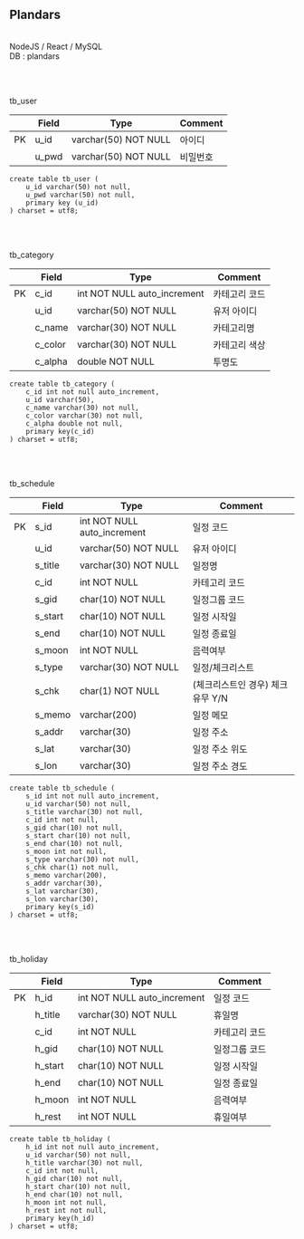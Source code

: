 ## Plandars

<br>
NodeJS / React / MySQL
<br>
DB : plandars

<br><br>

tb_user

||Field|Type|Comment|
|---|---|---|---|
|PK|u_id|varchar(50) NOT NULL|아이디|
||u_pwd|varchar(50) NOT NULL|비밀번호|

```
create table tb_user (
	u_id varchar(50) not null,
	u_pwd varchar(50) not null,
	primary key (u_id)
) charset = utf8;
```

<br><br>

tb_category

||Field|Type|Comment|
|---|---|---|---|
|PK|c_id|int NOT NULL auto_increment|카테고리 코드|
||u_id|varchar(50) NOT NULL|유저 아이디|
||c_name|varchar(30) NOT NULL|카테고리명|
||c_color|varchar(30) NOT NULL|카테고리 색상|
||c_alpha|double NOT NULL|투명도|

```
create table tb_category (
	c_id int not null auto_increment,
    u_id varchar(50),
	c_name varchar(30) not null,
	c_color varchar(30) not null,
	c_alpha double not null,
	primary key(c_id)
) charset = utf8;
```

<br><br>

tb_schedule

||Field|Type|Comment|
|---|---|---|---|
|PK|s_id|int NOT NULL auto_increment|일정 코드|
||u_id|varchar(50) NOT NULL|유저 아이디|
||s_title|varchar(30) NOT NULL|일정명|
||c_id|int NOT NULL|카테고리 코드|
||s_gid|char(10) NOT NULL|일정그룹 코드|
||s_start|char(10) NOT NULL|일정 시작일|
||s_end|char(10) NOT NULL|일정 종료일|
||s_moon|int NOT NULL|음력여부|
||s_type|varchar(30) NOT NULL|일정/체크리스트|
||s_chk|char(1) NOT NULL|(체크리스트인 경우) 체크유무 Y/N|
||s_memo|varchar(200)|일정 메모|
||s_addr|varchar(30)|일정 주소|
||s_lat|varchar(30)|일정 주소 위도|
||s_lon|varchar(30)|일정 주소 경도|


```
create table tb_schedule (
	s_id int not null auto_increment,
    u_id varchar(50) not null,
	s_title varchar(30) not null,
	c_id int not null,
	s_gid char(10) not null,
	s_start char(10) not null,
	s_end char(10) not null,
	s_moon int not null,
	s_type varchar(30) not null,
	s_chk char(1) not null,
	s_memo varchar(200),
	s_addr varchar(30),
	s_lat varchar(30),
	s_lon varchar(30),
	primary key(s_id)
) charset = utf8;
```

<br><br>

tb_holiday

||Field|Type|Comment|
|---|---|---|---|
|PK|h_id|int NOT NULL auto_increment|일정 코드|
||h_title|varchar(30) NOT NULL|휴일명|
||c_id|int NOT NULL|카테고리 코드|
||h_gid|char(10) NOT NULL|일정그룹 코드|
||h_start|char(10) NOT NULL|일정 시작일|
||h_end|char(10) NOT NULL|일정 종료일|
||h_moon|int NOT NULL|음력여부|
||h_rest|int NOT NULL|휴일여부|

```
create table tb_holiday (
	h_id int not null auto_increment,
    u_id varchar(50) not null,
	h_title varchar(30) not null,
	c_id int not null,
	h_gid char(10) not null,
	h_start char(10) not null,
	h_end char(10) not null,
	h_moon int not null,
	h_rest int not null,
	primary key(h_id)
) charset = utf8;
```

